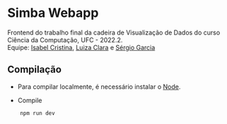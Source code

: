 # Simba Webapp 
Frontend do trabalho final da cadeira de Visualização de Dados do curso Ciência da Computação, UFC - 2022.2.
</br>
Equipe: <a href="">Isabel Cristina</a>, <a href="">Luiza Clara</a> e <a href="">Sérgio Garcia</a>

## Compilação

* Para compilar localmente, é necessário instalar o <a href="https://nodejs.org/en/">Node</a>.

* Compile
```bash
    npm run dev
```
